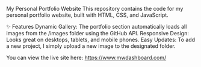 My Personal Portfolio Website
This repository contains the code for my personal portfolio website, built with HTML, CSS, and JavaScript.

✨ Features
Dynamic Gallery: The portfolio section automatically loads all images from the /images folder using the GitHub API.
Responsive Design: Looks great on desktops, tablets, and mobile phones.
Easy Updates: To add a new project, I simply upload a new image to the designated folder.

You can view the live site here: https://www.mwdashboard.com/
